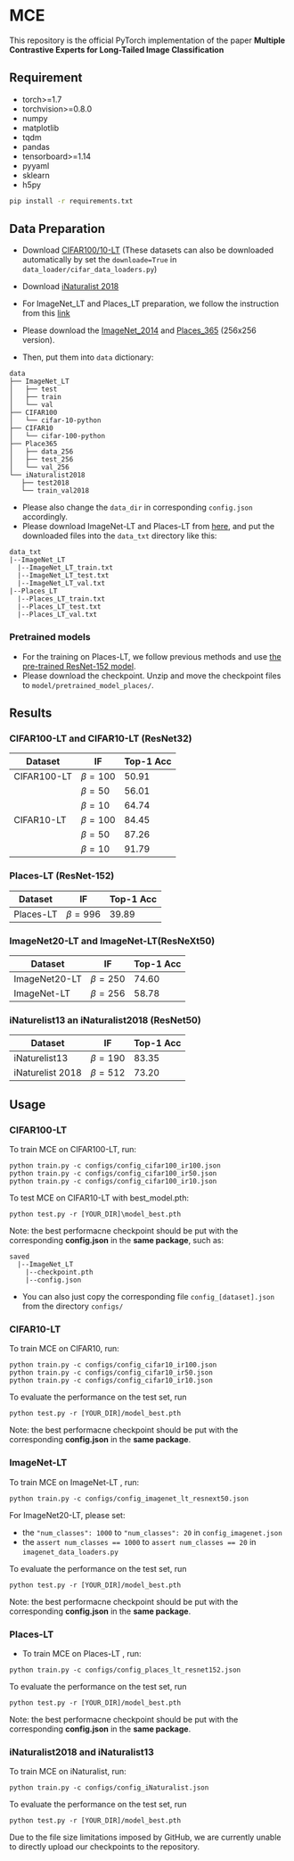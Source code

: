 # MCE

This repository is the official PyTorch implementation of the paper **Multiple Contrastive Experts for Long-Tailed Image Classification**

## Requirement

- torch>=1.7
- torchvision>=0.8.0
- numpy
- matplotlib 
- tqdm
- pandas
- tensorboard>=1.14
- pyyaml 
- sklearn 
- h5py 

```bash
pip install -r requirements.txt
```
## Data Preparation

  - Download [CIFAR100/10-LT](http://www.image-net.org/) (These datasets can also  be downloaded automatically by set the `downloade=True` in `data_loader/cifar_data_loaders.py`)
  - Download [iNaturalist 2018](http://www.image-net.org/)

  - For ImageNet_LT and Places_LT preparation,  we follow the instruction from this [link](https://github.com/zhmiao/OpenLongTailRecognition-OLTR)

  - Please download the [ImageNet_2014](http://image-net.org/index) and [Places_365](http://places2.csail.mit.edu/download.html) (256x256 version).
  
  - Then, put them into `data` dictionary:
  ```
  data
  ├── ImageNet_LT
  │   ├── test
  │   ├── train
  │   └── val
  ├── CIFAR100
  │   └── cifar-10-python
  ├── CIFAR10
  │   └── cifar-100-python
  ├── Place365
  │   ├── data_256
  │   ├── test_256
  │   └── val_256
  └── iNaturalist2018 
     ├── test2018
     └── train_val2018
  ```
- Please also change the `data_dir` in corresponding `config.json` accordingly.
- Please download ImageNet-LT and Places-LT from [here](https://drive.google.com/drive/folders/1j7Nkfe6ZhzKFXePHdsseeeGI877Xu1yf), and put the downloaded files into the `data_txt` directory like this:

```
data_txt
|--ImageNet_LT
  |--ImageNet_LT_train.txt
  |--ImageNet_LT_test.txt
  |--ImageNet_LT_val.txt
|--Places_LT
  |--Places_LT_train.txt
  |--Places_LT_test.txt
  |--Places_LT_val.txt
```

### Pretrained models
* For the training on Places-LT, we follow previous methods and use [the pre-trained ResNet-152 model](https://github.com/zhmiao/OpenLongTailRecognition-OLTR).
* Please download the checkpoint. Unzip and move the checkpoint files to `model/pretrained_model_places/`.

## Results

### CIFAR100-LT and CIFAR10-LT (ResNet32)

| Dataset     |      IF      | Top-1 Acc|
| -------     | -------      |-------   |
|	CIFAR100-LT |  $\beta=100$ |	50.91	  |
|	            |  $\beta=50$  |	56.01   |
|	            |  $\beta=10$  |	64.74   |
| CIFAR10-LT  | $\beta=100$  |	84.45   |
|	            |  $\beta=50$  |	87.26   |
|	            |  $\beta=10$  |	91.79   |


### Places-LT (ResNet-152)

| Dataset  | IF | Top-1 Acc |
| ------- | -------     |-------       |
|	Places-LT |  $\beta=996$ |	39.89 |

### ImageNet20-LT and ImageNet-LT(ResNeXt50)

| Dataset  | IF | Top-1 Acc |
| ------- | -------     |-------       |
|	ImageNet20-LT |  $\beta=250$ |	74.60 |
| ImageNet-LT | $\beta=256$ |	 58.78 |

### iNaturelist13 an iNaturalist2018 (ResNet50)
| Dataset  | IF | Top-1 Acc |
| ------- | -------     |-------       |
|	iNaturelist13 |  $\beta=190$ |	83.35 |
|	iNaturelist 2018|  $\beta=512$ |	73.20 |
## Usage

### CIFAR100-LT
To train MCE on CIFAR100-LT, run:
```
python train.py -c configs/config_cifar100_ir100.json
python train.py -c configs/config_cifar100_ir50.json
python train.py -c configs/config_cifar100_ir10.json
```

To test MCE on CIFAR10-LT with best_model.pth:
```
python test.py -r [YOUR_DIR]\model_best.pth
```
Note: the best performacne checkpoint should be put with the corresponding **config.json** in the **same package**, such as:
```
saved
  |--ImageNet_LT
    |--checkpoint.pth
    |--config.json
```
- You can also just copy the corresponding file `config_[dataset].json`  from the directory `configs/`
### CIFAR10-LT
To train MCE on CIFAR10, run:
```
python train.py -c configs/config_cifar10_ir100.json
python train.py -c configs/config_cifar10_ir50.json
python train.py -c configs/config_cifar10_ir10.json
```

To evaluate the performance on the test set, run
```
python test.py -r [YOUR_DIR]/model_best.pth
```
Note: the best performacne checkpoint should be put with the corresponding **config.json** in the **same package**.
### ImageNet-LT 
To train MCE on ImageNet-LT , run:
```
python train.py -c configs/config_imagenet_lt_resnext50.json
```
For ImageNet20-LT, please set:
- the `"num_classes": 1000` to `"num_classes": 20` in `config_imagenet.json`
- the `assert num_classes == 1000` to `assert num_classes == 20` in `imagenet_data_loaders.py`

To evaluate the performance on the test set, run
```
python test.py -r [YOUR_DIR]/model_best.pth
```
Note: the best performacne checkpoint should be put with the corresponding **config.json** in the **same package**.
### Places-LT
- To train MCE on Places-LT , run:
```
python train.py -c configs/config_places_lt_resnet152.json
```

To evaluate the performance on the test set, run
```
python test.py -r [YOUR_DIR]/model_best.pth
```
Note: the best performacne checkpoint should be put with the corresponding **config.json** in the **same package**.

### iNaturalist2018 and iNaturalist13
To train MCE on iNaturalist, run:
```
python train.py -c configs/config_iNaturalist.json
```

To evaluate the performance on the test set, run
```
python test.py -r [YOUR_DIR]/model_best.pth
```
Due to the file size limitations imposed by GitHub, we are currently unable to directly upload our checkpoints to the repository.
